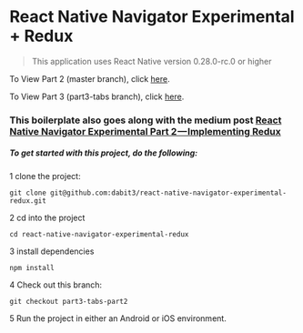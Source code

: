 # React Native Navigator Experimental + Redux

> This application uses React Native version 0.28.0-rc.0 or higher

To View Part 2 (master branch), click [here](https://github.com/dabit3/react-native-navigator-experimental-redux).

To View Part 3 (part3-tabs branch), click [here](https://github.com/dabit3/react-native-navigator-experimental-redux/tree/part3-tabs).

### This boilerplate also goes along with the medium post [React Native Navigator Experimental Part 2 — Implementing Redux](https://medium.com/@dabit3/react-native-navigator-experimental-part-2-implementing-redux-c6acbf66eca1#.r9y4dfocq)

##### To get started with this project, do the following:

1 clone the project:

```
git clone git@github.com:dabit3/react-native-navigator-experimental-redux.git
```

2 cd into the project

```
cd react-native-navigator-experimental-redux
```

3 install dependencies

```
npm install
```

4 Check out this branch:

```
git checkout part3-tabs-part2
```

5 Run the project in either an Android or iOS environment.
